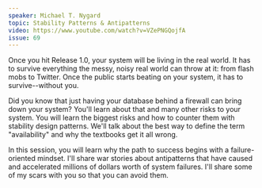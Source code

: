 ```yaml
---
speaker: Michael T. Nygard
topic: Stability Patterns & Antipatterns
video: https://www.youtube.com/watch?v=VZePNGQojfA
issue: 69
---
```


Once you hit Release 1.0, your system will be living in the real world. It has to survive everything the messy, noisy real world can throw at it: from flash mobs to Twitter. Once the public starts beating on your system, it has to survive--without you.

Did you know that just having your database behind a firewall can bring down your system? You'll learn about that and many other risks to your system. You will learn the biggest risks and how to counter them with stability design patterns. We'll talk about the best way to define the term "availability" and why the textbooks get it all wrong.

In this session, you will learn why the path to success begins with a failure-oriented mindset. I'll share war stories about antipatterns that have caused and accelerated millions of dollars worth of system failures. I'll share some of my scars with you so that you can avoid them.


